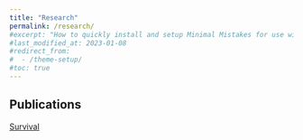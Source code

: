 ```yaml
---
title: "Research"
permalink: /research/
#excerpt: "How to quickly install and setup Minimal Mistakes for use with GitHub Pages."
#last_modified_at: 2023-01-08
#redirect_from:
#  - /theme-setup/
#toc: true
---
```



## Publications

[Survival](https://www.tandfonline.com/doi/abs/10.1080/00396338.2021.1956196)

